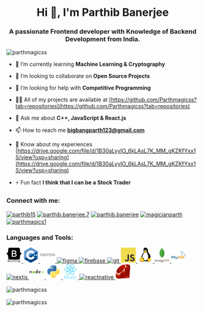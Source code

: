 <h1 align="center">Hi 👋, I'm Parthib Banerjee</h1>
<h3 align="center">A passionate Frontend developer with Knowledge of Backend Development from India.</h3>

<p align="left"> <img src="https://komarev.com/ghpvc/?username=parthmagicss&label=Profile%20views&color=0e75b6&style=flat" alt="parthmagicss" /> </p>

- 🌱 I’m currently learning **Machine Learning & Cryptography**

- 👯 I’m looking to collaborate on **Open Source Projects**

- 🤝 I’m looking for help with **Competitive Programming**

- 👨‍💻 All of my projects are available at [https://github.com/Parthmagicss?tab=repositories](https://github.com/Parthmagicss?tab=repositories)

- 💬 Ask me about **C++, JavaScript & React.js**

- 📫 How to reach me **bigbangparth123@gmail.com**

- 📄 Know about my experiences [https://drive.google.com/file/d/1B30aLyyIO_6kLAsL7K_MM_gKZKfYxx1S/view?usp=sharing](https://drive.google.com/file/d/1B30aLyyIO_6kLAsL7K_MM_gKZKfYxx1S/view?usp=sharing)

- ⚡ Fun fact **I think that I can be a Stock Trader**

<h3 align="left">Connect with me:</h3>
<p align="left">
<a href="https://linkedin.com/in/parthib15" target="blank"><img align="center" src="https://raw.githubusercontent.com/rahuldkjain/github-profile-readme-generator/master/src/images/icons/Social/linked-in-alt.svg" alt="parthib15" height="30" width="40" /></a>
<a href="https://fb.com/parthib.banerjee.7" target="blank"><img align="center" src="https://raw.githubusercontent.com/rahuldkjain/github-profile-readme-generator/master/src/images/icons/Social/facebook.svg" alt="parthib.banerjee.7" height="30" width="40" /></a>
<a href="https://instagram.com/parthib.banerjee" target="blank"><img align="center" src="https://raw.githubusercontent.com/rahuldkjain/github-profile-readme-generator/master/src/images/icons/Social/instagram.svg" alt="parthib.banerjee" height="30" width="40" /></a>
<a href="https://www.leetcode.com/magicianparth" target="blank"><img align="center" src="https://raw.githubusercontent.com/rahuldkjain/github-profile-readme-generator/master/src/images/icons/Social/leet-code.svg" alt="magicianparth" height="30" width="40" /></a>
<a href="https://auth.geeksforgeeks.org/user/parthmagics1" target="blank"><img align="center" src="https://raw.githubusercontent.com/rahuldkjain/github-profile-readme-generator/master/src/images/icons/Social/geeks-for-geeks.svg" alt="parthmagics1" height="30" width="40" /></a>
</p>

<h3 align="left">Languages and Tools:</h3>
<p align="left"> <a href="https://getbootstrap.com" target="_blank" rel="noreferrer"> <img src="https://raw.githubusercontent.com/devicons/devicon/master/icons/bootstrap/bootstrap-plain-wordmark.svg" alt="bootstrap" width="40" height="40"/> </a> <a href="https://www.w3schools.com/cpp/" target="_blank" rel="noreferrer"> <img src="https://raw.githubusercontent.com/devicons/devicon/master/icons/cplusplus/cplusplus-original.svg" alt="cplusplus" width="40" height="40"/> </a> <a href="https://expressjs.com" target="_blank" rel="noreferrer"> <img src="https://raw.githubusercontent.com/devicons/devicon/master/icons/express/express-original-wordmark.svg" alt="express" width="40" height="40"/> </a> <a href="https://www.figma.com/" target="_blank" rel="noreferrer"> <img src="https://www.vectorlogo.zone/logos/figma/figma-icon.svg" alt="figma" width="40" height="40"/> </a> <a href="https://firebase.google.com/" target="_blank" rel="noreferrer"> <img src="https://www.vectorlogo.zone/logos/firebase/firebase-icon.svg" alt="firebase" width="40" height="40"/> </a> <a href="https://git-scm.com/" target="_blank" rel="noreferrer"> <img src="https://www.vectorlogo.zone/logos/git-scm/git-scm-icon.svg" alt="git" width="40" height="40"/> </a> <a href="https://developer.mozilla.org/en-US/docs/Web/JavaScript" target="_blank" rel="noreferrer"> <img src="https://raw.githubusercontent.com/devicons/devicon/master/icons/javascript/javascript-original.svg" alt="javascript" width="40" height="40"/> </a> <a href="https://www.linux.org/" target="_blank" rel="noreferrer"> <img src="https://raw.githubusercontent.com/devicons/devicon/master/icons/linux/linux-original.svg" alt="linux" width="40" height="40"/> </a> <a href="https://www.mongodb.com/" target="_blank" rel="noreferrer"> <img src="https://raw.githubusercontent.com/devicons/devicon/master/icons/mongodb/mongodb-original-wordmark.svg" alt="mongodb" width="40" height="40"/> </a> <a href="https://www.mysql.com/" target="_blank" rel="noreferrer"> <img src="https://raw.githubusercontent.com/devicons/devicon/master/icons/mysql/mysql-original-wordmark.svg" alt="mysql" width="40" height="40"/> </a> <a href="https://nextjs.org/" target="_blank" rel="noreferrer"> <img src="https://cdn.worldvectorlogo.com/logos/nextjs-2.svg" alt="nextjs" width="40" height="40"/> </a> <a href="https://nodejs.org" target="_blank" rel="noreferrer"> <img src="https://raw.githubusercontent.com/devicons/devicon/master/icons/nodejs/nodejs-original-wordmark.svg" alt="nodejs" width="40" height="40"/> </a> <a href="https://www.python.org" target="_blank" rel="noreferrer"> <img src="https://raw.githubusercontent.com/devicons/devicon/master/icons/python/python-original.svg" alt="python" width="40" height="40"/> </a> <a href="https://reactjs.org/" target="_blank" rel="noreferrer"> <img src="https://raw.githubusercontent.com/devicons/devicon/master/icons/react/react-original-wordmark.svg" alt="react" width="40" height="40"/> </a> <a href="https://reactnative.dev/" target="_blank" rel="noreferrer"> <img src="https://reactnative.dev/img/header_logo.svg" alt="reactnative" width="40" height="40"/> </a> <a href="https://www.ruby-lang.org/en/" target="_blank" rel="noreferrer"> <img src="https://raw.githubusercontent.com/devicons/devicon/master/icons/ruby/ruby-original.svg" alt="ruby" width="40" height="40"/> </a> </p>

<p><img align="center" src="https://github-readme-stats.vercel.app/api/top-langs?username=parthmagicss&show_icons=true&locale=en&layout=compact" alt="parthmagicss" /></p>

<p><img align="center" src="https://github-readme-streak-stats.herokuapp.com/?user=parthmagicss&" alt="parthmagicss" /></p>
